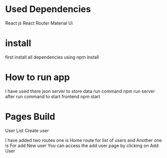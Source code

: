 # Used Dependencies
React js
React Router
Material Ui

# install 
first install all dependencies using 
npm install


# How to run app 
I have used there json server to store data 
run command 
npm run server
after run command to start frontend
npm start


# Pages Build
User List
Create user

I have added two routes one is Home route for list of users
and Another one is For add New user
You can access the add user page by clicking on 
Add User






